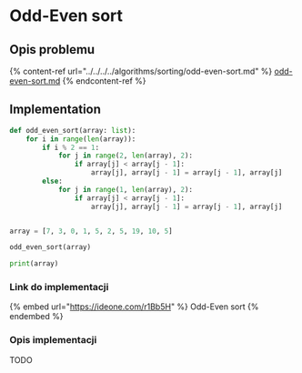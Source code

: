 # Odd-Even sort

## Opis problemu

{% content-ref url="../../../../algorithms/sorting/odd-even-sort.md" %}
[odd-even-sort.md](../../../../algorithms/sorting/odd-even-sort.md)
{% endcontent-ref %}

## Implementation

```python
def odd_even_sort(array: list):
    for i in range(len(array)):
        if i % 2 == 1:
            for j in range(2, len(array), 2):
                if array[j] < array[j - 1]:
                    array[j], array[j - 1] = array[j - 1], array[j]
        else:
            for j in range(1, len(array), 2):
                if array[j] < array[j - 1]:
                    array[j], array[j - 1] = array[j - 1], array[j]


array = [7, 3, 0, 1, 5, 2, 5, 19, 10, 5]

odd_even_sort(array)

print(array)
```

### Link do implementacji

{% embed url="https://ideone.com/r1Bb5H" %}
Odd-Even sort
{% endembed %}

### Opis implementacji

TODO

